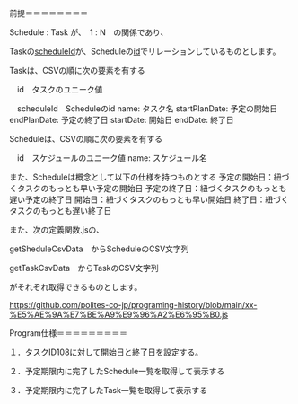 前提＝＝＝＝＝＝＝＝


 


Schedule : Task が、　1 : N　の関係であり、


Taskの[scheduleId](CSVの2番目の要素)が、Scheduleの[id](CSVの1番目の要素)でリレーションしているものとします。


 


Taskは、CSVの順に次の要素を有する


　id　タスクのユニーク値


　scheduleId　Scheduleのid
    name: タスク名
    startPlanDate: 予定の開始日
    endPlanDate: 予定の終了日
    startDate: 開始日
    endDate: 終了日


 


 


Scheduleは、CSVの順に次の要素を有する


　id　スケジュールのユニーク値
    name: スケジュール名


 


また、Scheduleは概念として以下の仕様を持つものとする
    予定の開始日：紐づくタスクのもっとも早い予定の開始日
    予定の終了日：紐づくタスクのもっとも遅い予定の終了日
    開始日：紐づくタスクのもっとも早い開始日
    終了日：紐づくタスクのもっとも遅い終了日


 


また、次の定義関数.jsの、


getSheduleCsvData　からScheduleのCSV文字列


getTaskCsvData　からTaskのCSV文字列


がそれぞれ取得できるものとします。


 


https://github.com/polites-co-jp/programing-history/blob/main/xx-%E5%AE%9A%E7%BE%A9%E9%96%A2%E6%95%B0.js


 


 


Program仕様＝＝＝＝＝＝＝＝＝


 


１．タスクID108に対して開始日と終了日を設定する。


２．予定期限内に完了したSchedule一覧を取得して表示する


３．予定期限内に完了したTask一覧を取得して表示する
